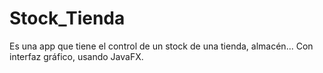 # Stock_Tienda
Es una app que tiene el control de un stock de una tienda, almacén... Con interfaz gráfico, usando JavaFX.
